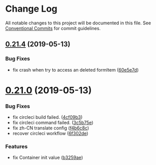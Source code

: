 # Change Log

All notable changes to this project will be documented in this file.
See [Conventional Commits](https://conventionalcommits.org) for commit guidelines.

## [0.21.4](https://github.com/andycall/RCRE/compare/v0.21.3...v0.21.4) (2019-05-13)


### Bug Fixes

* fix crash when try to access an deleted formItem ([60e5e7d](https://github.com/andycall/RCRE/commit/60e5e7d))





# [0.21.0](https://github.com/andycall/RCRE/compare/v0.20.14...v0.21.0) (2019-05-13)


### Bug Fixes

* fix circleci build failed. ([4cf09b3](https://github.com/andycall/RCRE/commit/4cf09b3))
* fix circleci command failed. ([3c5b75e](https://github.com/andycall/RCRE/commit/3c5b75e))
* fix zh-CN translate config ([f4b6c8c](https://github.com/andycall/RCRE/commit/f4b6c8c))
* recover circleci workflow ([6f302de](https://github.com/andycall/RCRE/commit/6f302de))


### Features

* fix Container init value ([b3259ae](https://github.com/andycall/RCRE/commit/b3259ae))
